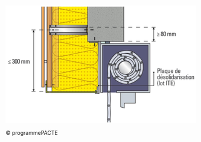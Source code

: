 ![](<images/Fenêtres avec isolation thermique par l'extérieur - neuf et rénovation - 4/_page_0_Figure_0.jpeg>)

© programmePACTE